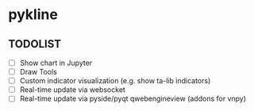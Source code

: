 # pykline

## TODOLIST

- [ ] Show chart in Jupyter
- [ ] Draw Tools
- [ ] Custom indicator visualization (e.g. show ta-lib indicators)
- [ ] Real-time update via websocket
- [ ] Real-time update via pyside/pyqt qwebengineview (addons for vnpy)
